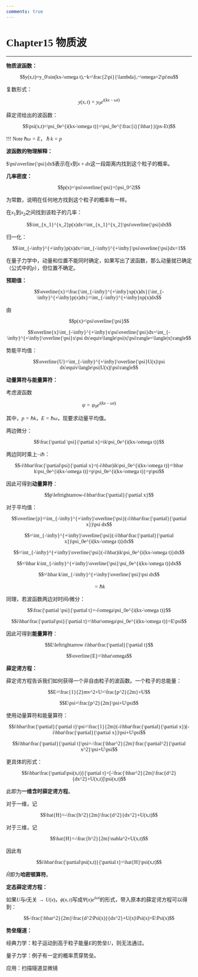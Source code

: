 ```yaml
---
comments: true
---
```


<span style="font-family: 'Times New Roman';">

# Chapter15 物质波

***

**物质波函数：**

$$y(x,t)=y_0\sin(kx-\omega t),~k=\frac{2\pi}{\lambda},~\omega=2\pi\nu$$

复数形式：

$$y(x,t)=y_0e^{i(kx-\omega t)}$$

薛定谔给出的波函数：

$$\psi(x,t)=\psi_0e^{i(kx-\omega t)}=\psi_0e^{\frac{i}{\hbar}}(px-Et)$$

!!! Note
    $\hbar\omega=E$，$\hbar k=p$

**波函数的物理解释：**

$\psi\overline{\psi}dx$表示在$x$到$x+dx$这一段距离内找到这个粒子的概率。

**几率密度：**

$$p(x)=\psi\overline{\psi}=|\psi_0^2|$$

为常数，说明在任何地方找到这个粒子的概率有一样。

在$x_1$到$x_2$之间找到该粒子的几率：

$$\int_{x_1}^{x_2}p(x)dx=\int_{x_1}^{x_2}\psi\overline{\psi}dx$$

归一化：

$$\int_{-\infty}^{+\infty}p(x)dx=\int_{-\infty}^{+\infty}\psi\overline{\psi}dx=1$$

在量子力学中，动量和位置不能同时确定，如果写出了波函数，那么动量就已确定（公式中的$p$），但位置不确定。

**预期值：**

$$\overline{x}=\frac{\int_{-\infty}^{+\infty}xp(x)dx}{\int_{-\infty}^{+\infty}p(x)dx}=\int_{-\infty}^{+\infty}xp(x)dx$$

由

$$p(x)=\psi\overline{\psi}$$

$$\overline{x}\int_{-\infty}^{+\infty}x\psi\overline{\psi}dx=\int_{-\infty}^{+\infty}\overline{\psi}x\psi dx\equiv\langle\psi|x|\psi\rangle=\langle|x|\rangle$$

势能平均值：

$$\overline{U}=\int_{-\infty}^{+\infty}\overline{\psi}U(x)\psi dx\equiv\langle\psi|U(x)|\psi\rangle$$

**动量算符与能量算符：**

考虑波函数

$$\psi=\psi_0e^{i(kx-\omega t)}$$

其中，$p=\hbar k$，$E=\hbar \omega$，现要求动量平均值。

两边微分：

$$\frac{\partial \psi}{\partial x}=ik\psi_0e^{i(kx-\omega t)}$$

两边同时乘上$-i\hbar$：

$$-i\hbar\frac{\partial\psi}{\partial x}=(-i\hbar)ik\psi_0e^{i(kx-\omega t)}=\hbar k\psi_0e^{i(kx-\omega t)}=p\psi_0e^{i(kx-\omega t)}=p\psi$$

因此可得到**动量算符**：

$$p\leftrightarrow-i\hbar\frac{\partial}{\partial x}$$

对于平均值：

$$\overline{p}=\int_{-\infty}^{+\infty}\overline{\psi}(-i\hbar\frac{\partial}{\partial x})\psi dx$$

$$=\int_{-\infty}^{+\infty}\overline{\psi}(-i\hbar\frac{\partial}{\partial x})\psi_0e^{i(kx-\omega t)}dx$$

$$=\int_{-\infty}^{+\infty}\overline{\psi}(-i\hbar)ik\psi_0e^{i(kx-\omega t)}dx$$

$$=\hbar k\int_{-\infty}^{+\infty}\overline{\psi}\psi_0e^{i(kx-\omega t)}dx$$

$$=\hbar k\int_{-\infty}^{+\infty}\overline{\psi}\psi dx$$

$$=\hbar k$$

同理，若波函数两边对时间$t$微分：

$$\frac{\partial \psi}{\partial t}=-i\omega\psi_0e^{i(kx-\omega t)}$$

$$i\hbar\frac{\partial\psi}{\partial t}=\hbar\omega\psi_0e^{i(kx-\omega t)}=E\psi$$

因此可得到**能量算符**：

$$E\leftrightarrow i\hbar\frac{\partial}{\partial t}$$

$$\overline{E}=\hbar\omega$$

**薛定谔方程：**

薛定谔方程告诉我们如何获得一个非自由粒子的波函数。一个粒子的总能量：

$$E=\frac{1}{2}mv^2+U=\frac{p^2}{2m}+U$$

$$E\psi=\frac{p^2}{2m}\psi+U\psi$$

使用动量算符和能量算符：

$$i\hbar\frac{\partial}{\partial t}\psi=\frac{1}{2m}(-i\hbar\frac{\partial}{\partial x})(-i\hbar\frac{\partial}{\partial x})\psi+U\psi$$

$$i\hbar\frac{\partial}{\partial t}\psi=-\frac{\hbar^2}{2m}\frac{\partial^2}{\partial x^2}\psi+U\psi$$

更具体的形式：

$$i\hbar\frac{\partial\psi(x,t)}{\partial t}=[-\frac{\hbar^2}{2m}\frac{d^2}{dx^2}+U(x,t)]\psi(x,t)$$

此即为**一维含时薛定谔方程**。

对于一维，记

$$\hat{H}=-\frac{h^2}{2m}\frac{d^2}{dx^2}+U(x,t)$$

对于三维，记

$$\hat{H}=-\frac{h^2}{2m}\nabla^2+U(x,t)$$

因此有

$$i\hbar\frac{\partial\psi(x,t)}{\partial t}=\hat{H}\psi(x,t)$$

$\hat{H}$即为**哈密顿算符**。

**定态薛定谔方程：**

如果$U$与$t$无关$\rightarrow U(x)$，$\phi(x,t)$写成$\Psi(x)e^{i\omega t}$的形式，带入原本的薛定谔方程可以得到：

$$-\frac{\hbar^2}{2m}\frac{d^2\Psi(x)}{dx^2}+U(x)\Psi(x)=E\Psi(x)$$

**势垒隧道：**

经典力学：粒子运动到高于粒子能量$E$的势垒$U$，则无法通过。

量子力学：例子有一定的概率贯穿势垒。

应用：扫描隧道显微镜